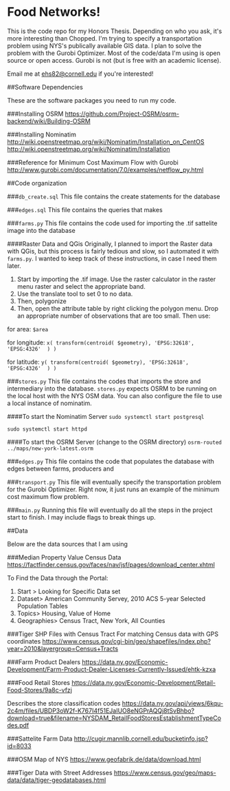 # Food Networks!
This is the code repo for my Honors Thesis. Depending on who you ask, it's more interesting than Chopped. I'm trying to specify a transportation problem using NYS's publically available GIS data. I plan to solve the problem with the Gurobi Optimizer. Most of the code/data I'm using is open source or open access. Gurobi is not (but is free with an academic license).

Email me at ehs82@cornell.edu if you're interested!

##Software Dependencies

These are the software packages you need to run my code.

###Installing OSRM
https://github.com/Project-OSRM/osrm-backend/wiki/Building-OSRM

###Installing Nominatim
http://wiki.openstreetmap.org/wiki/Nominatim/Installation_on_CentOS
http://wiki.openstreetmap.org/wiki/Nominatim/Installation

###Reference for Minimum Cost Maximum Flow with Gurobi
http://www.gurobi.com/documentation/7.0/examples/netflow_py.html

##Code organization

###`db_create.sql`
This file contains the create statements for the database

###`edges.sql`
This file contains the queries that makes 

###`farms.py`
This file contains the code used for importing the .tif sattelite image into the database

####Raster Data and QGis
Originally, I planned to import the Raster data with QGis, but this process is fairly tedious and slow, so I automated it with `farms.py`. I wanted to keep track of these instructions, in case I need them later.

1. Start by importing the .tif image. Use the raster calculator in the raster menu raster and select the appropriate band.
2. Use the translate tool to set 0 to no data.
3. Then, polygonize
4. Then, open the attribute table by right clicking the polygon menu. Drop an appropriate number of observations that are too small. Then use:

for area: `$area`

for longitude: `x( transform(centroid( $geometry), 'EPSG:32618', 'EPSG:4326'  ) )`

for latitude: `y( transform(centroid( $geometry), 'EPSG:32618', 'EPSG:4326'  ) )`

###`stores.py`
This file contains the codes that imports the store and intermediary into the database. `stores.py` expects OSRM to be running on the local host with the NYS OSM data. You can also configure the file to use a local instance of nominatim.

####To start the Nominatim Server
`sudo systemctl start postgresql`

`sudo systemctl start httpd`

####To start the OSRM Server
(change to the OSRM directory)
`osrm-routed ../maps/new-york-latest.osrm`


###`edges.py`
This file contains the code that populates the database with edges between farms, producers and 


###`transport.py`
This file will eventually specify the transportation problem for the Gurobi Optimizer. Right now, it
just runs an example of the minimum cost maximum flow problem.

###`main.py`
Running this file will eventually do all the steps in the project start to finish. I may include flags
to break things up.

##Data

Below are the data sources that I am using


###Median Property Value Census Data
https://factfinder.census.gov/faces/nav/jsf/pages/download_center.xhtml

To Find the Data through the Portal:

1. Start > Looking for Specific Data set
2. Dataset> American Community Servey, 2010 ACS 5-year Selected Population Tables
3. Topics> Housing, Value of Home
4. Geographies> Census Tract, New York, All Counties

###Tiger SHP Files with Census Tract
For matching Census data with GPS coordinates
https://www.census.gov/cgi-bin/geo/shapefiles/index.php?year=2010&layergroup=Census+Tracts


###Farm Product Dealers
https://data.ny.gov/Economic-Development/Farm-Product-Dealer-Licenses-Currently-Issued/ehtk-kzxa

###Food Retail Stores
https://data.ny.gov/Economic-Development/Retail-Food-Stores/9a8c-vfzj

Describes the store classification codes
 https://data.ny.gov/api/views/6kqu-2c4m/files/UBDP3oW2f-K767I4f51EJaIUO8eNGPrAQQj8tSvBhbo?download=true&filename=NYSDAM_RetailFoodStoresEstablishmentTypeCodes.pdf

###Sattelite Farm Data
http://cugir.mannlib.cornell.edu/bucketinfo.jsp?id=8033


###OSM Map of NYS
https://www.geofabrik.de/data/download.html

###Tiger Data with Street Addresses
https://www.census.gov/geo/maps-data/data/tiger-geodatabases.html



